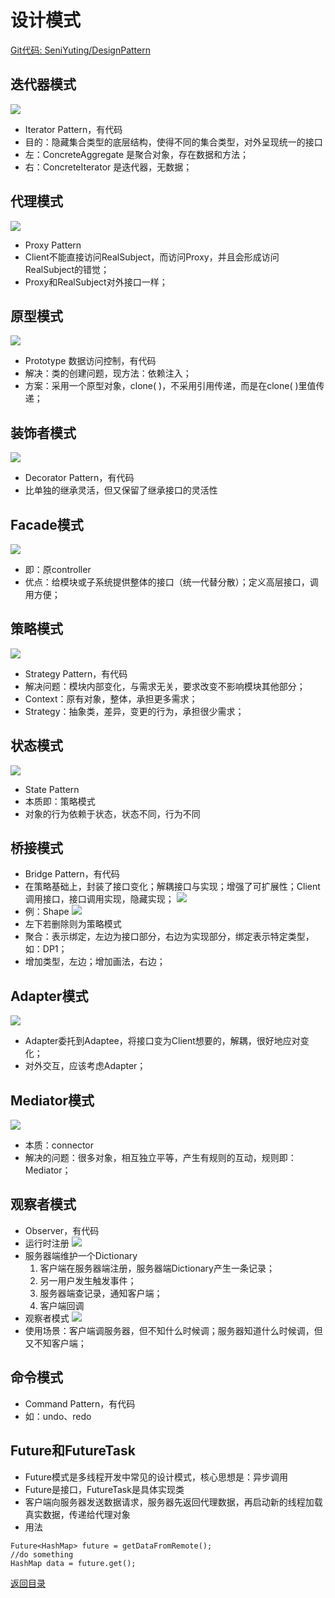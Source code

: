 # 设计模式
[Git代码: SeniYuting/DesignPattern](https://github.com/SeniYuting/DesignPattern)
## 迭代器模式
![](img/iterator.png)
* Iterator Pattern，有代码
* 目的：隐藏集合类型的底层结构，使得不同的集合类型，对外呈现统一的接口
* 左：ConcreteAggregate 是聚合对象，存在数据和方法；
* 右：ConcreteIterator 是迭代器，无数据；

## 代理模式
![](img/proxy.png)
* Proxy Pattern
* Client不能直接访问RealSubject，而访问Proxy，并且会形成访问RealSubject的错觉；
* Proxy和RealSubject对外接口一样；

## 原型模式
![](img/prototype.png)
* Prototype 数据访问控制，有代码
* 解决：类的创建问题，现方法：依赖注入；
* 方案：采用一个原型对象，clone( )，不采用引用传递，而是在clone( )里值传递；

## 装饰者模式
![](img/decorator.png)
* Decorator Pattern，有代码
* 比单独的继承灵活，但又保留了继承接口的灵活性

## Facade模式
![](img/facade.png)
* 即：原controller
* 优点：给模块或子系统提供整体的接口（统一代替分散）；定义高层接口，调用方便；

## 策略模式
![](img/strategy.png)
* Strategy Pattern，有代码
* 解决问题：模块内部变化，与需求无关，要求改变不影响模块其他部分；
* Context：原有对象，整体，承担更多需求；
* Strategy：抽象类，差异，变更的行为，承担很少需求；

## 状态模式
![](img/state.png)
* State Pattern
* 本质即：策略模式
* 对象的行为依赖于状态，状态不同，行为不同

## 桥接模式
* Bridge Pattern，有代码
* 在策略基础上，封装了接口变化；解耦接口与实现；增强了可扩展性；Client调用接口，接口调用实现，隐藏实现；
![](img/bridge.png)
* 例：Shape
![](img/shape.png)
* 左下若删除则为策略模式
* 聚合：表示绑定，左边为接口部分，右边为实现部分，绑定表示特定类型，如：DP1；
* 增加类型，左边；增加画法，右边；

## Adapter模式
![](img/adapter.png)
* Adapter委托到Adaptee，将接口变为Client想要的，解耦，很好地应对变化；
* 对外交互，应该考虑Adapter；

## Mediator模式
![](img/mediator.png)
* 本质：connector
* 解决的问题：很多对象，相互独立平等，产生有规则的互动，规则即：Mediator；

## 观察者模式
* Observer，有代码
* 运行时注册
![](img/register.png)
* 服务器端维护一个Dictionary
    1. 客户端在服务器端注册，服务器端Dictionary产生一条记录；
    2. 另一用户发生触发事件；
    3. 服务器端查记录，通知客户端；
    4. 客户端回调
* 观察者模式
![](img/observer.png)
* 使用场景：客户端调服务器，但不知什么时候调；服务器知道什么时候调，但又不知客户端；

## 命令模式
* Command Pattern，有代码
* 如：undo、redo

## Future和FutureTask
* Future模式是多线程开发中常见的设计模式，核心思想是：异步调用
* Future是接口，FutureTask是具体实现类
* 客户端向服务器发送数据请求，服务器先返回代理数据，再启动新的线程加载真实数据，传递给代理对象
* 用法
```
Future<HashMap> future = getDataFromRemote();
//do something
HashMap data = future.get();
```

[返回目录](../CONTENTS.md)